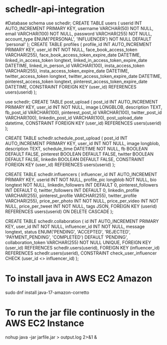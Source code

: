 # schedlr-api-integration


#Database schema
use schedlr;
CREATE TABLE users (
userid INT AUTO_INCREMENT PRIMARY KEY,
username VARCHAR(50) NOT NULL,
email VARCHAR(100) NOT NULL,
password VARCHAR(255) NOT NULL,
account_type ENUM('PERSONAL', 'INFLUENCER') NOT NULL DEFAULT 'personal'
);
CREATE TABLE profiles (
profile_id INT AUTO_INCREMENT PRIMARY KEY,
user_id INT NOT NULL,
face_book_access_token VARCHAR(255),
face_book_access_token_expire_date DATETIME,
linked_in_access_token longtext,
linked_in_access_token_expire_date DATETIME,
linked_in_person_id VARCHAR(100),
insta_access_token VARCHAR(255),
insta_access_token_expire_date DATETIME,
twitter_access_token longtext,
twitter_access_token_expire_date DATETIME,
pinterest_access_token longtext,
pinterest_access_token_expire_date DATETIME,
CONSTRAINT FOREIGN KEY (user_id) REFERENCES users(userid)
);

use schedlr;
CREATE TABLE post_upload (
post_id INT AUTO_INCREMENT PRIMARY KEY,
user_id INT NOT NULL,
image LONGBLOB,
description TEXT,
fb_post_id VARCHAR(100),
pinterest_post_id VARCHAR(100),
twitter_post_id VARCHAR(100),
linkedin_post_id VARCHAR(100),
post_upload_date datetime,
CONSTRAINT FOREIGN KEY (user_id) REFERENCES users(userid)
);

CREATE TABLE schedlr.schedule_post_upload (
post_id INT AUTO_INCREMENT PRIMARY KEY,
user_id INT NOT NULL,
image longblob,
description TEXT,
schedule_time DATETIME NOT NULL,
fb BOOLEAN DEFAULT FALSE,
pinterest BOOLEAN DEFAULT FALSE,
twitter BOOLEAN DEFAULT FALSE,
linkedin BOOLEAN DEFAULT FALSE,
CONSTRAINT FOREIGN KEY (user_id) REFERENCES users(userid)
);

CREATE TABLE schedlr.influencers (
influencer_id INT AUTO_INCREMENT PRIMARY KEY,
userid INT NOT NULL,
profile_pic longblob NOT NULL,
bio longtext NOT NULL,
linkedin_followers INT DEFAULT 0,
pinterest_followers INT DEFAULT 0,
twitter_followers INT DEFAULT 0,
linkedin_profile VARCHAR(255),
pinterest_profile VARCHAR(255),
twitter_profile VARCHAR(255),
price_per_photo INT NOT NULL,
price_per_video INT NOT NULL,
price_per_tweet INT NOT NULL,
tags JSON,
FOREIGN KEY (userid) REFERENCES users(userid) ON DELETE CASCADE
);

CREATE TABLE schedlr.collaboration (
id INT AUTO_INCREMENT PRIMARY KEY,
user_id INT NOT NULL,
influencer_id INT NOT NULL,
message longtext,
status ENUM('PENDING', 'ACCEPTED', 'REJECTED', 'PAYMENT_PENDING', 'COMPLETED') DEFAULT 'PENDING',
collaboration_token VARCHAR(255) NOT NULL UNIQUE,
FOREIGN KEY (user_id) REFERENCES schedlr.users(userid),
FOREIGN KEY (influencer_id) REFERENCES schedlr.users(userid),
CONSTRAINT check_user_influencer CHECK (user_id <> influencer_id)
);

# To install java in AWS EC2 Amazon
sudo dnf install java-17-amazon-corretto

# To run the jar file continuosly in the AWS EC2 Instance
nohup java -jar jarfile.jar > output.log 2>&1 &